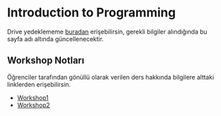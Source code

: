 # Introduction to Programming

Drive yedeklememe [buradan][Drive] erişebilirsin, gerekli bilgiler alındığında bu sayfa adı altında güncellenecektir.

[Drive]: https://drive.google.com/open?id=1rYNM7Hf9EICisX-XNltkgwCxTBFvV35M

## Workshop Notları

Öğrenciler tarafından gönüllü olarak verilen ders hakkında bilgilere alttaki linklerden erişebilirsin.

- [Workshop1]
- [Workshop2]

[Workshop1]: https://github.com/asmaamirkhan/introduction-to-programming-workshop
[Workshop2]: https://github.com/asmaamirkhan/intro_to_programming_second_workshop